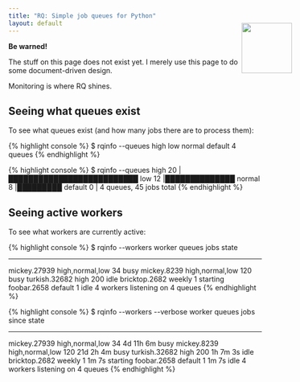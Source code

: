 ```yaml
---
title: "RQ: Simple job queues for Python"
layout: default
---
```


<div class="warning">
    <img style="float: right; margin-right: -60px; margin-top: -38px; height: 100px;" src="http://a.dryicons.com/images/icon_sets/colorful_stickers_icons_set/png/256x256/warning.png" />
    <strong>Be warned!</strong>
    <p>The stuff on this page does not exist yet.  I merely use this page to do some document-driven design.</p>
</div>

Monitoring is where RQ shines.


## Seeing what queues exist

To see what queues exist (and how many jobs there are to process them):

{% highlight console %}
$ rqinfo --queues
high
low
normal
default
4 queues
{% endhighlight %}


{% highlight console %}
$ rqinfo --queues
high         20 |██████████████████████████
low          12 |██████████████
normal        8 |█████████
default       0 |
4 queues, 45 jobs total
{% endhighlight %}


## Seeing active workers

To see what workers are currently active:

{% highlight console %}
$ rqinfo --workers
worker          queues            jobs   state
--------------- ----------------- ------ --------
mickey.27939    high,normal,low   34     busy
mickey.8239     high,normal,low   120    busy
turkish.32682   high              200    idle
bricktop.2682   weekly            1      starting
foobar.2658     default           1      idle
4 workers listening on 4 queues
{% endhighlight %}


{% highlight console %}
$ rqinfo --workers --verbose
worker          queues            jobs   since      state
--------------- ----------------- ------ ---------- --------
mickey.27939    high,normal,low   34     4d 11h 6m  busy
mickey.8239     high,normal,low   120    21d 2h 4m  busy
turkish.32682   high              200    1h 7m 3s   idle
bricktop.2682   weekly            1      1m 7s      starting
foobar.2658     default           1      1m 7s      idle
4 workers listening on 4 queues
{% endhighlight %}


